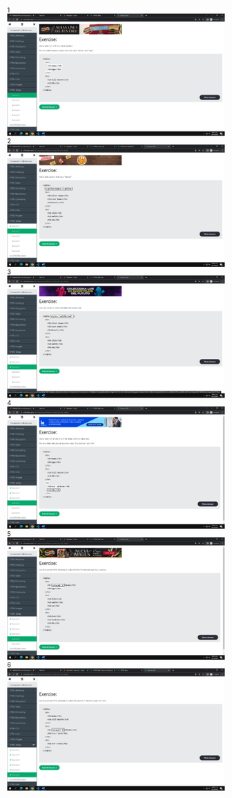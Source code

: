 
1
![alt tag](https://github.com/KevincitoT01/html-tabla/blob/main/Kevin%20trabajo/ejercicio%25201.png)
2
![alt tag](https://github.com/KevincitoT01/html-tabla/blob/main/Kevin%20trabajo/ejercicio%25202.png)
3
![alt tag](https://github.com/KevincitoT01/html-tabla/blob/main/Kevin%20trabajo/ejercicio%25203.png)
4
![alt tag](https://github.com/KevincitoT01/html-tabla/blob/main/Kevin%20trabajo/ejercicio%25204.png)
5
![alt tag](https://github.com/KevincitoT01/html-tabla/blob/main/Kevin%20trabajo/ejercicio%25205.png)
6
![alt tag](https://github.com/KevincitoT01/html-tabla/blob/main/Kevin%20trabajo/ejercicio%25206.png)